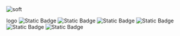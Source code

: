 <img src="https://camo.githubusercontent.com/68a59c98812ab6ee1ff5e1fc00366aa2e51a94027a1d59a845ba4e5be94285ff/68747470733a2f2f63617073756c652d72656e6465722e76657263656c2e6170702f6170693f747970653d736f667426636f6c6f723d6175746f26746578743d476f6f64253230746f253230757365253230776974682532306f74686572253230726561646d6526666f6e7453697a653d343026616e696d6174696f6e3d7477696e6b6c696e67" alt="soft" data-canonical-src="https://capsule-render.vercel.app/api?type=soft&amp;color=auto&amp;text=Good%20to%20use%20with%20other%20readme&amp;fontSize=40&amp;animation=twinkling" style="max-width: 100%;">

logo
<img alt="Static Badge" src="https://img.shields.io/badge/pandas%20-%20%232E6DA8">
<img alt="Static Badge" src="https://img.shields.io/badge/numpy%20-%20%233B78E2">
<img alt="Static Badge" src="https://img.shields.io/badge/seaborn%20-%20%23674BBB">
<img alt="Static Badge" src="https://img.shields.io/badge/matplotlib%20-%20%233483A0">
<img alt="Static Badge" src="https://img.shields.io/badge/sklearn%20-%20%23DA795E">
<img alt="Static Badge" src="https://img.shields.io/badge/plotly%20-%20%23595959">

